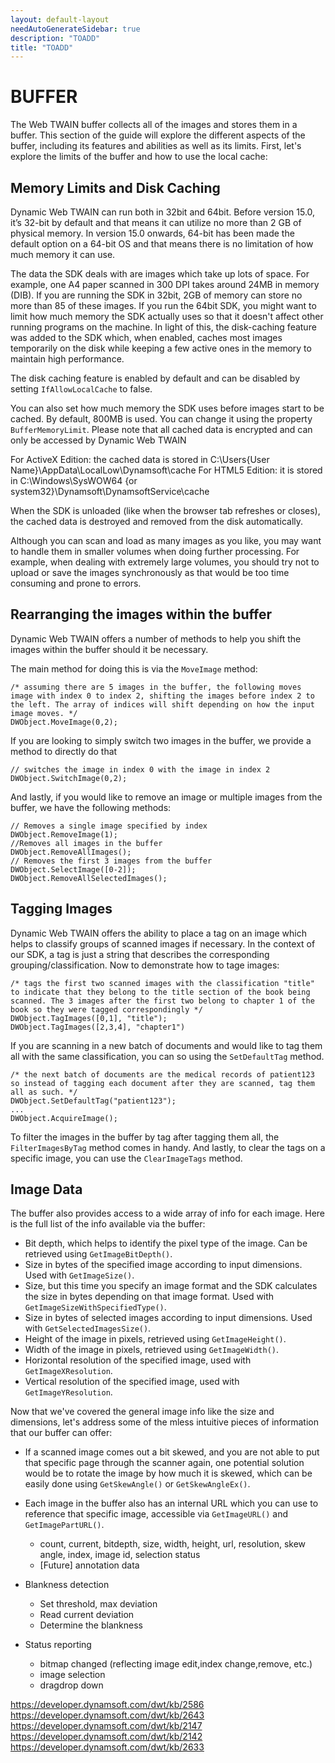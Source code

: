 ```yaml
---
layout: default-layout
needAutoGenerateSidebar: true
description: "TOADD"
title: "TOADD"
---
```


# BUFFER

The Web TWAIN buffer collects all of the images and stores them in a buffer. This section of the guide will explore the different aspects of the buffer, including its features and abilities as well as its limits. First, let's explore the limits of the buffer and how to use the local cache:

## Memory Limits and Disk Caching
Dynamic Web TWAIN can run both in 32bit and 64bit. Before version 15.0, it’s 32-bit by default and that means it can utilize no more than 2 GB of physical memory. In version 15.0 onwards, 64-bit has been made the default option on a 64-bit OS and that means there is no limitation of how much memory it can use.

The data the SDK deals with are images which take up lots of space. For example, one A4 paper scanned in 300 DPI takes around 24MB in memory (DIB). If you are running the SDK in 32bit, 2GB of memory can store no more than 85 of these images. If you run the 64bit SDK, you might want to limit how much memory the SDK actually uses so that it doesn't affect other running programs on the machine. In light of this, the disk-caching feature was added to the SDK which, when enabled, caches most images temporarily on the disk while keeping a few active ones in the memory to maintain high performance.

The disk caching feature is enabled by default and can be disabled by setting `IfAllowLocalCache` to false.

You can also set how much memory the SDK uses before images start to be cached. By default, 800MB is used. You can change it using the property `BufferMemoryLimit`. Please note that all cached data is encrypted and can only be accessed by Dynamic Web TWAIN

For ActiveX Edition: the cached data is stored in C:\Users\{User Name}\AppData\LocalLow\Dynamsoft\cache
For HTML5 Edition: it is stored in C:\Windows\SysWOW64 {or system32}\Dynamsoft\DynamsoftService\cache

When the SDK is unloaded (like when the browser tab refreshes or closes), the cached data is destroyed and removed from the disk automatically.

Although you can scan and load as many images as you like, you may want to handle them in smaller volumes when doing further processing. For example, when dealing with extremely large volumes, you should try not to upload or save the images synchronously as that would be too time consuming and prone to errors.

## Rearranging the images within the buffer
Dynamic Web TWAIN offers a number of methods to help you shift the images within the buffer should it be necessary.

The main method for doing this is via the `MoveImage` method:
```
/* assuming there are 5 images in the buffer, the following moves image with index 0 to index 2, shifting the images before index 2 to the left. The array of indices will shift depending on how the input image moves. */
DWObject.MoveImage(0,2);
```
If you are looking to simply switch two images in the buffer, we provide a method to directly do that
```
// switches the image in index 0 with the image in index 2
DWObject.SwitchImage(0,2);
```
And lastly, if you would like to remove an image or multiple images from the buffer, we have the following methods:
```
// Removes a single image specified by index
DWObject.RemoveImage(1);
//Removes all images in the buffer
DWObject.RemoveAllImages();
// Removes the first 3 images from the buffer
DWObject.SelectImage([0-2]);
DWObject.RemoveAllSelectedImages();
```
## Tagging Images
Dynamic Web TWAIN offers the ability to place a tag on an image which helps to classify groups of scanned images if necessary. In the context of our SDK, a tag is just a string that describes the corresponding grouping/classification. Now to demonstrate how to tage images:
```
/* tags the first two scanned images with the classification "title" to indicate that they belong to the title section of the book being scanned. The 3 images after the first two belong to chapter 1 of the book so they were tagged correspondingly */
DWObject.TagImages([0,1], "title");
DWObject.TagImages([2,3,4], "chapter1")
```
If you are scanning in a new batch of documents and would like to tag them all with the same classification, you can so using the `SetDefaultTag` method. 
```
/* the next batch of documents are the medical records of patient123 so instead of tagging each document after they are scanned, tag them all as such. */
DWObject.SetDefaultTag("patient123");
...
DWObject.AcquireImage();
```
To filter the images in the buffer by tag after tagging them all, the `FilterImagesByTag` method comes in handy. And lastly, to clear the tags on a specific image, you can use the `ClearImageTags` method.

## Image Data
The buffer also provides access to a wide array of info for each image. Here is the full list of the info available via the buffer:

- Bit depth, which helps to identify the pixel type of the image. Can be retrieved using `GetImageBitDepth()`.
- Size in bytes of the specified image according to input dimensions. Used with `GetImageSize()`.
- Size, but this time you specify an image format and the SDK calculates the size in bytes depending on that image format. Used with `GetImageSizeWithSpecifiedType()`.
- Size in bytes of selected images according to input dimensions. Used with `GetSelectedImagesSize()`.
- Height of the image in pixels, retrieved using `GetImageHeight()`.
- Width of the image in pixels, retrieved using `GetImageWidth()`.
- Horizontal resolution of the specified image, used with `GetImageXResolution`.
- Vertical resolution of the specified image, used with `GetImageYResolution`.

Now that we've covered the general image info like the size and dimensions, let's address some of the mless intuitive pieces of information that our buffer can offer:
- If a scanned image comes out a bit skewed, and you are not able to put that specific page through the scanner again, one potential solution would be to rotate the image by how much it is skewed, which can be easily done using `GetSkewAngle()` or `GetSkewAngleEx()`.
- Each image in the buffer also has an internal URL which you can use to reference that specific image, accessible via `GetImageURL()` and `GetImagePartURL()`.

    - count, current, bitdepth, size, width, height, url, resolution, skew angle, index, image id, selection status
    - [Future] annotation data
- Blankness detection
    - Set threshold, max deviation
    - Read current deviation
    - Determine the blankness
- Status reporting
    - bitmap changed (reflecting image edit,index change,remove, etc.)
    - image selection
    - dragdrop down


https://developer.dynamsoft.com/dwt/kb/2586
https://developer.dynamsoft.com/dwt/kb/2643
https://developer.dynamsoft.com/dwt/kb/2147
https://developer.dynamsoft.com/dwt/kb/2142
https://developer.dynamsoft.com/dwt/kb/2633
